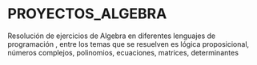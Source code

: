 # PROYECTOS_ALGEBRA
Resolución de ejercicios de Algebra en diferentes lenguajes de programación , entre los temas que se resuelven es lógica proposicional, números complejos, polinomios, ecuaciones, matrices, determinantes 
